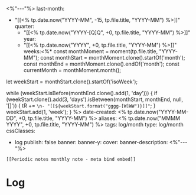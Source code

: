 <%"---"%>
last-month: 
- "[[<% tp.date.now("YYYY-MM", -15, tp.file.title, "YYYY-MM") %>]]"
quarter: 
  - "[[<% tp.date.now("YYYY-[Q]Q", +0, tp.file.title, "YYYY-MM") %>]]"
year: 
  - "[[<% tp.date.now("YYYY", +0, tp.file.title, "YYYY-MM") %>]]"
weeks:<%*
const monthMoment = moment(tp.file.title, "YYYY-MM");
const monthStart = monthMoment.clone().startOf('month');
const monthEnd = monthMoment.clone().endOf('month');
const currentMonth = monthMoment.month();

let weekStart = monthStart.clone().startOf('isoWeek');

while (weekStart.isBefore(monthEnd.clone().add(1, 'day'))) {
if (weekStart.clone().add(3, 'days').isBetween(monthStart, monthEnd, null, '[]')) {
    tR += `\n- "[[${weekStart.format("gggg-[W]WW")}]]"`;
  }
  weekStart.add(1, 'week');
}
%>
date-created: <% tp.date.now("YYYY-MM-DD", +0, tp.file.title, "YYYY-MM") %>
aliases: <% tp.date.now("MMMM YYYY", +0, tp.file.title, "YYYY-MM") %>
tags: log/month
type: log/month
cssClasses:
  - log
publish: false
banner: 
banner-y: 
cover: 
banner-description: 
<%"---"%>

```meta-bind-embed
[[Periodic notes monthly note - meta bind embed]]
```

# Log